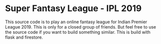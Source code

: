 # Super Fantasy League - IPL 2019

This source code is to play an online fantasy league for Indian Premier League 2019.
This is only for a closed group of friends. 
But feel free to use the source code if you want to build something similar.
This is build with flask and firestore.

